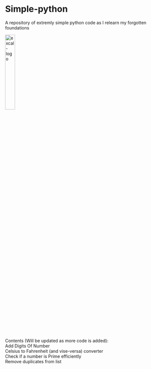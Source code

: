 # Simple-python
A repository of extremly simple python code as I relearn my forgotten foundations

<img src="https://user-images.githubusercontent.com/91800528/180815037-32aca979-c0f5-4905-a6c3-3c86be7d2ec7.png" alt="excal-logo" width="25%"/>

Contents (Will be updated as more code is added): <br />
  Add Digits Of Number <br />
  Celsius to Fahrenheit (and vise-versa) converter <br />
  Check if a number is Prime efficiently <br />
  Remove duplicates from list 
